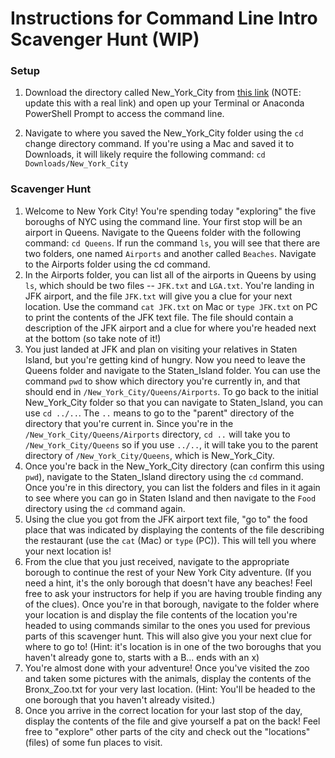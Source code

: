# Instructions for Command Line Intro Scavenger Hunt (WIP)

### Setup
1. Download the directory called New_York_City from [this link]() (NOTE: update this with a real link) and open up your Terminal or Anaconda PowerShell Prompt to access the command line.

2. Navigate to where you saved the New_York_City folder using the `cd` change directory command. If you're using a Mac and saved it to Downloads, it will likely require the following command:
`cd Downloads/New_York_City`

### Scavenger Hunt
1. Welcome to New York City! You're spending today "exploring" the five boroughs of NYC using the command line. Your first stop will be an airport in Queens. Navigate to the Queens folder with the following command:
`cd Queens`. If run the command `ls`, you will see that there are two folders, one named `Airports` and another called `Beaches`. Navigate to the Airports folder using the cd command.
2. In the Airports folder, you can list all of the airports in Queens by using `ls`, which should be two files -- `JFK.txt` and `LGA.txt`. You're landing in JFK airport, and the file `JFK.txt` will give you a clue for your next location. Use the command `cat JFK.txt` on Mac or `type JFK.txt` on PC to print the contents of the JFK text file. The file should contain a description of the JFK airport and a clue for where you're headed next at the bottom (so take note of it!)
3. You just landed at JFK and plan on visiting your relatives in Staten Island, but you're getting kind of hungry. Now you need to leave the Queens folder and navigate to the Staten_Island folder. You can use the command `pwd` to show which directory you're currently in, and that should end in `/New_York_City/Queens/Airports`. To go back to the initial New_York_City folder so that you can navigate to Staten_Island, you can use `cd ../..`. The `..` means to go to the "parent" directory of the directory that you're current in. Since you're in the `/New_York_City/Queens/Airports` directory, `cd ..` will take you to `/New_York_City/Queens` so if you use `../..`, it will take you to the parent directory of `/New_York_City/Queens`, which is New_York_City.
4. Once you're back in the New_York_City directory (can confirm this using `pwd`), navigate to the Staten_Island directory using the `cd` command. Once you're in this directory, you can list the folders and files in it again to see where you can go in Staten Island and then navigate to the `Food` directory using the `cd` command again.
5. Using the clue you got from the JFK airport text file, "go to" the food place that was indicated by displaying the contents of the file describing the restaurant (use the `cat` (Mac) or `type` (PC)). This will tell you where your next location is!
6. From the clue that you just received, navigate to the appropriate borough to continue the rest of your New York City adventure. (If you need a hint, it's the only borough that doesn't have any beaches! Feel free to ask your instructors for help if you are having trouble finding any of the clues). Once you're in that borough, navigate to the folder where your location is and display the file contents of the location you're headed to using commands similar to the ones you used for previous parts of this scavenger hunt. This will also give you your next clue for where to go to! (Hint: it's location is in one of the two boroughs that you haven't already gone to, starts with a B... ends with an x)
7. You're almost done with your adventure! Once you've visited the zoo and taken some pictures with the animals, display the contents of the Bronx_Zoo.txt for your very last location. (Hint: You'll be headed to the one borough that you haven't already visited.)
8. Once you arrive in the correct location for your last stop of the day, display the contents of the file and give yourself a pat on the back! Feel free to "explore" other parts of the city and check out the "locations" (files) of some fun places to visit.
